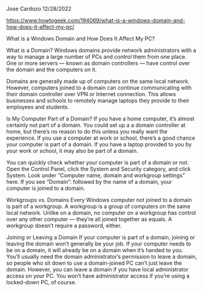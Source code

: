 Jose Cardozo
12/28/2022

https://www.howtogeek.com/194069/what-is-a-windows-domain-and-how-does-it-affect-my-pc/


What is a Windows Domain and How Does It Affect My PC?

What is a Domain?
Windows domains provide network administrators with a way to manage a large number of PCs and control them from one place. One or more servers — known as domain controllers — have control over the domain and the computers on it.

Domains are generally made up of computers on the same local network. However, computers joined to a domain can continue communicating with their domain controller over VPN or Internet connection. This allows businesses and schools to remotely manage laptops they provide to their employees and students.

Is My Computer Part of a Domain?
If you have a home computer, it’s almost certainly not part of a domain. You could set up a a domain controller at home, but there’s no reason to do this unless you really want the experience. If you use a computer at work or school, there’s a good chance your computer is part of a domain. If you have a laptop provided to you by your work or school, it may also be part of a domain.

You can quickly check whether your computer is part of a domain or not. Open the Control Panel, click the System and Security category, and click System. Look under “Computer name, domain and workgroup settings” here. If you see “Domain”: followed by the name of a domain, your computer is joined to a domain.

Workgroups vs. Domains
Every Windows computer not joined to a domain is part of a workgroup. A workgroup is a group of computers on the same local network. Unlike on a domain, no computer on a workgroup has control over any other computer — they’re all joined together as equals. A workgroup doesn’t require a password, either.

Joining or Leaving a Domain
If your computer is part of a domain, joining or leaving the domain won’t generally be your job. If your computer needs to be on a domain, it will already be on a domain when it’s handed to you. You’ll usually need the domain administrator’s permission to leave a domain, so people who sit down to use a domain-joined PC can’t just leave the domain. However, you can leave a domain if you have local administrator access on your PC. You won’t have administrator access if you’re using a locked-down PC, of course.
